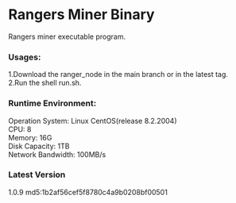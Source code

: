 # Rangers Miner Binary

Rangers miner executable program.

### Usages:

1.Download the ranger_node in the main branch or in the latest tag.  
2.Run the shell run.sh.

### Runtime Environment:

Operation System:  Linux CentOS(release 8.2.2004)  
CPU: 8   
Memory:  16G   
Disk Capacity: 1TB   
Network Bandwidth: 100MB/s  

### Latest Version  
1.0.9
md5:1b2af56cef5f8780c4a9b0208bf00501
